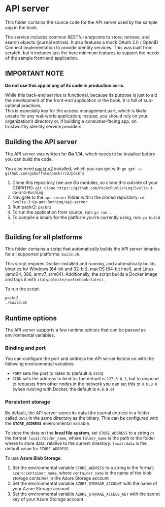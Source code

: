 # API server

This folder contains the source code for the API server used by the sample app in the book.

The service includes common RESTful endpoints to store, retrieve, and search objects (journal entries).  It also features a mock OAuth 2.0 / OpenID Connect implementation to provide identity services. This was built from scratch, but it includes just the bare minimum features to support the needs of the sample front-end application.

## IMPORTANT NOTE

**Do not use this app or any of its code in production as-is.**

While this back-end service is functional, because its purpose is just to aid the development of the front-end application in the book, it is full of sub-optimal practices.  
This is especially key for the access management part, which is likely unsafe for any real-world application; instead, you should rely on your organization’s directory or, if building a consumer-facing app, on trustworthy identity service providers.

## Building the API server

The API server was written for **Go 1.14**, which needs to be installed before you can build the code.

You also need [packr v2](https://github.com/gobuffalo/packr/tree/master/v2) installed, which you can get with `go get -u github.com/gobuffalo/packr/v2/packr2`

1. Clone this repository (we use Go modules, so clone this outside of your GOPATH!): `git clone https://github.com/PacktPublishing/Svelte-3-Up-and-Running`
2. Navigate to the `api-server` folder within the cloned repository: `cd Svelte-3-Up-and-Running/api-server`
3. Run packr2: `packr2`
4. To run the application from source, run: `go run .`
5. To compile a binary for the platform you're currently using, run: `go build .`

## Building for all platforms

This folder contains a script that automatically builds the API server binaries for all supported platforms: `build.sh`.

This script requires Docker installed and running, and automatically builds binaries for Windows (64-bit and 32-bit), macOS (64-bit Intel), and Linux (amd64, 386, armv7, arm64). Additionally, the script builds a Docker image and tags it with `italypaleale/sveltebook:latest`.

To run the script:

```sh
packr2
./build.sh
```

## Runtime options

The API server supports a few runtime options that can be passed as environmental variables.

### Binding and port

You can configure the port and address the API server listens on with the following environmental variables:

- `PORT` sets the port to listen to (default is `4343`)
- `BIND` sets the address to bind to; the default is `127.0.0.1`, but to respond to requests from other nodes in the network you can set this to `0.0.0.0` (when running with Docker, the default is `0.0.0.0`)

### Persistent storage

By default, the API server stores its data (the journal entries) in a folder called `data` in the same directory as the binary. This can be configured with the **`STORE_ADDRESS`** environmental variable.

To store the data on the **local file system**, set `STORE_ADDRESS` to a string in the format: `local:folder_name`, where `folder_name` is the path to the folder where to store data, relative to the current directory. `local:data` is the default value for `STORE_ADDRESS`.

To use **Azure Blob Storage**:

1. Set the environmental variable `STORE_ADDRESS` to a string in the format: `azure:container_name`, where `container_name` is the name of the blob storage container in the Azure Storage account
2. Set the environmental variable `AZURE_STORAGE_ACCOUNT` with the name of your Azure Storage account
3. Set the environmental variable `AZURE_STORAGE_ACCESS_KEY` with the secret key of your Azure Storage account
